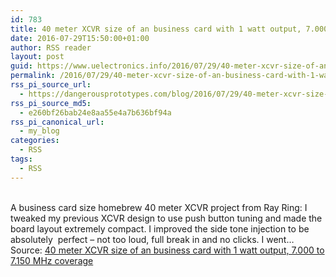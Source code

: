 ```yaml
---
id: 783
title: 40 meter XCVR size of an business card with 1 watt output, 7.000 to 7.150 MHz coverage
date: 2016-07-29T15:50:00+01:00
author: RSS reader
layout: post
guid: https://www.uelectronics.info/2016/07/29/40-meter-xcvr-size-of-an-business-card-with-1-watt-output-7-000-to-7-150-mhz-coverage/
permalink: /2016/07/29/40-meter-xcvr-size-of-an-business-card-with-1-watt-output-7-000-to-7-150-mhz-coverage/
rss_pi_source_url:
  - https://dangerousprototypes.com/blog/2016/07/29/40-meter-xcvr-size-of-an-business-card-with-1-watt-output-7-000-to-7-150-mhz-coverage/
rss_pi_source_md5:
  - e260bf26bab24e8aa55e4a7b636bf94a
rss_pi_canonical_url:
  - my_blog
categories:
  - RSS
tags:
  - RSS
---
```

&#013;  
A business card size homebrew 40 meter XCVR project from Ray Ring: I tweaked my previous XCVR design to use push button tuning and made the board layout extremely compact. I improved the side tone injection to be absolutely  perfect – not too loud, full break in and no clicks. I went…&#013;  
Source: <a href="https://dangerousprototypes.com/blog/2016/07/29/40-meter-xcvr-size-of-an-business-card-with-1-watt-output-7-000-to-7-150-mhz-coverage/" target="_blank">40 meter XCVR size of an business card with 1 watt output, 7.000 to 7.150 MHz coverage</a>